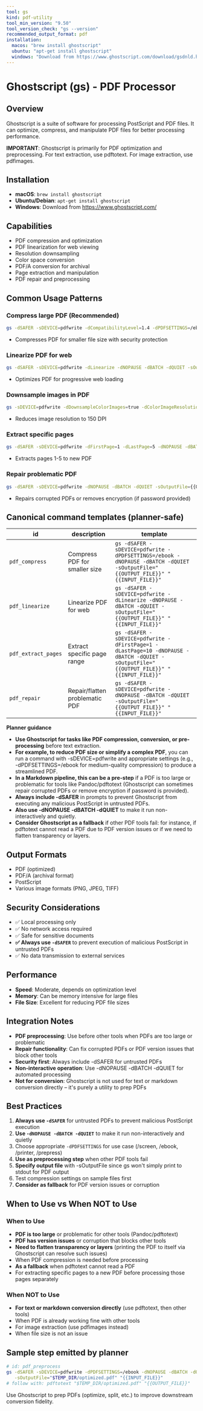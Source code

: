 ```yaml
---
tool: gs
kind: pdf-utility
tool_min_version: "9.50"
tool_version_check: "gs --version"
recommended_output_format: pdf
installation:
  macos: "brew install ghostscript"
  ubuntu: "apt-get install ghostscript"
  windows: "Download from https://www.ghostscript.com/download/gsdnld.html"
---
```


# Ghostscript (gs) - PDF Processor

## Overview

Ghostscript is a suite of software for processing PostScript and PDF files. It can optimize, compress, and manipulate PDF files for better processing performance.

**IMPORTANT**: Ghostscript is primarily for PDF optimization and preprocessing. For text extraction, use pdftotext. For image extraction, use pdfimages.

## Installation

- **macOS**: `brew install ghostscript`
- **Ubuntu/Debian**: `apt-get install ghostscript`
- **Windows**: Download from <https://www.ghostscript.com/>

## Capabilities

- PDF compression and optimization
- PDF linearization for web viewing
- Resolution downsampling
- Color space conversion
- PDF/A conversion for archival
- Page extraction and manipulation
- PDF repair and preprocessing

## Common Usage Patterns

### Compress large PDF (Recommended)

```bash
gs -dSAFER -sDEVICE=pdfwrite -dCompatibilityLevel=1.4 -dPDFSETTINGS=/ebook -dNOPAUSE -dBATCH -dQUIET -sOutputFile={{OUTPUT_FILE}} {{INPUT_FILE}}
```

- Compresses PDF for smaller file size with security protection

### Linearize PDF for web

```bash
gs -dSAFER -sDEVICE=pdfwrite -dLinearize -dNOPAUSE -dBATCH -dQUIET -sOutputFile={{OUTPUT_FILE}} {{INPUT_FILE}}
```

- Optimizes PDF for progressive web loading

### Downsample images in PDF

```bash
gs -sDEVICE=pdfwrite -dDownsampleColorImages=true -dColorImageResolution=150 -dNOPAUSE -dQUIET -dBATCH -sOutputFile={{OUTPUT_FILE}} {{INPUT_FILE}}
```

- Reduces image resolution to 150 DPI

### Extract specific pages

```bash
gs -dSAFER -sDEVICE=pdfwrite -dFirstPage=1 -dLastPage=5 -dNOPAUSE -dBATCH -dQUIET -sOutputFile={{OUTPUT_FILE}} {{INPUT_FILE}}
```

- Extracts pages 1-5 to new PDF

### Repair problematic PDF

```bash
gs -dSAFER -sDEVICE=pdfwrite -dNOPAUSE -dBATCH -dQUIET -sOutputFile={{OUTPUT_FILE}} {{INPUT_FILE}}
```

- Repairs corrupted PDFs or removes encryption (if password provided)

## Canonical command templates (planner-safe)

| id                | description                          | template |
|-------------------|--------------------------------------|----------|
| `pdf_compress`    | Compress PDF for smaller size        | `gs -dSAFER -sDEVICE=pdfwrite -dPDFSETTINGS=/ebook -dNOPAUSE -dBATCH -dQUIET -sOutputFile="{{OUTPUT_FILE}}" "{{INPUT_FILE}}"` |
| `pdf_linearize`   | Linearize PDF for web                | `gs -dSAFER -sDEVICE=pdfwrite -dLinearize -dNOPAUSE -dBATCH -dQUIET -sOutputFile="{{OUTPUT_FILE}}" "{{INPUT_FILE}}"` |
| `pdf_extract_pages`| Extract specific page range         | `gs -dSAFER -sDEVICE=pdfwrite -dFirstPage=1 -dLastPage=10 -dNOPAUSE -dBATCH -dQUIET -sOutputFile="{{OUTPUT_FILE}}" "{{INPUT_FILE}}"` |
| `pdf_repair`      | Repair/flatten problematic PDF       | `gs -dSAFER -sDEVICE=pdfwrite -dNOPAUSE -dBATCH -dQUIET -sOutputFile="{{OUTPUT_FILE}}" "{{INPUT_FILE}}"` |

**Planner guidance**

- **Use Ghostscript for tasks like PDF compression, conversion, or pre-processing** before text extraction.
- **For example, to reduce PDF size or simplify a complex PDF**, you can run a command with -sDEVICE=pdfwrite and appropriate settings (e.g., -dPDFSETTINGS=/ebook for medium-quality compression) to produce a streamlined PDF.
- **In a Markdown pipeline, this can be a pre-step** if a PDF is too large or problematic for tools like Pandoc/pdftotext (Ghostscript can sometimes repair corrupted PDFs or remove encryption if password is provided).
- **Always include -dSAFER** in prompts to prevent Ghostscript from executing any malicious PostScript in untrusted PDFs.
- **Also use -dNOPAUSE -dBATCH -dQUIET** to make it run non-interactively and quietly.
- **Consider Ghostscript as a fallback** if other PDF tools fail: for instance, if pdftotext cannot read a PDF due to PDF version issues or if we need to flatten transparency or layers.

## Output Formats

- PDF (optimized)
- PDF/A (archival format)
- PostScript
- Various image formats (PNG, JPEG, TIFF)

## Security Considerations

- ✅ Local processing only
- ✅ No network access required
- ✅ Safe for sensitive documents
- **✅ Always use `-dSAFER`** to prevent execution of malicious PostScript in untrusted PDFs
- ✅ No data transmission to external services

## Performance

- **Speed**: Moderate, depends on optimization level
- **Memory**: Can be memory intensive for large files
- **File Size**: Excellent for reducing PDF file sizes

## Integration Notes

- **PDF preprocessing**: Use before other tools when PDFs are too large or problematic
- **Repair functionality**: Can fix corrupted PDFs or PDF version issues that block other tools
- **Security first**: Always include -dSAFER for untrusted PDFs
- **Non-interactive operation**: Use -dNOPAUSE -dBATCH -dQUIET for automated processing
- **Not for conversion**: Ghostscript is not used for text or markdown conversion directly – it's purely a utility to prep PDFs

## Best Practices

1. **Always use `-dSAFER`** for untrusted PDFs to prevent malicious PostScript execution
2. **Use `-dNOPAUSE -dBATCH -dQUIET`** to make it run non-interactively and quietly
3. Choose appropriate `-dPDFSETTINGS` for use case (/screen, /ebook, /printer, /prepress)
4. **Use as preprocessing step** when other PDF tools fail
5. **Specify output file** with -sOutputFile since gs won't simply print to stdout for PDF output
6. Test compression settings on sample files first
7. **Consider as fallback** for PDF version issues or corruption

## When to Use vs When NOT to Use

### When to Use

- **PDF is too large** or problematic for other tools (Pandoc/pdftotext)
- **PDF has version issues** or corruption that blocks other tools
- **Need to flatten transparency or layers** (printing the PDF to itself via Ghostscript can resolve such issues)
- When PDF compression is needed before processing
- **As a fallback** when pdftotext cannot read a PDF
- For extracting specific pages to a new PDF before processing those pages separately

### When NOT to Use

- **For text or markdown conversion directly** (use pdftotext, then other tools)
- When PDF is already working fine with other tools
- For image extraction (use pdfimages instead)
- When file size is not an issue

## Sample step emitted by planner

```bash
# id: pdf_preprocess
gs -dSAFER -sDEVICE=pdfwrite -dPDFSETTINGS=/ebook -dNOPAUSE -dBATCH -dQUIET \
   -sOutputFile="$TEMP_DIR/optimized.pdf" "{{INPUT_FILE}}"
# follow with: pdftotext "$TEMP_DIR/optimized.pdf" "{{OUTPUT_FILE}}"
```

Use Ghostscript to prep PDFs (optimize, split, etc.) to improve downstream conversion fidelity.
